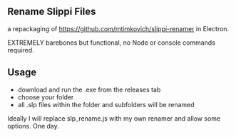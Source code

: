 ## Rename Slippi Files
a repackaging of https://github.com/mtimkovich/slippi-renamer in Electron.

EXTREMELY barebones but functional, no Node or console commands required.

## Usage
- download and run the .exe from the releases tab
- choose your folder
- all .slp files within the folder and subfolders will be renamed


Ideally I will replace slp_rename.js with my own renamer and allow some options. One day.